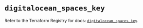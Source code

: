 # `digitalocean_spaces_key`

Refer to the Terraform Registry for docs: [`digitalocean_spaces_key`](https://registry.terraform.io/providers/digitalocean/digitalocean/2.58.0/docs/resources/spaces_key).
